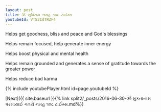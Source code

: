 ```yaml
---
layout: post
title: ૐ સુવિરાય નમહ ૧૦૮ ટાઈમ્સ
youtubeId: VTS2IdTRZF4
---
```

 
 
Helps get goodness, bliss and peace and God's blessings
 
Helps remain focused, help generate inner energy 
 
Helps boost physical and mental health 
 
Helps remain grounded and generates a sense of gratitude towards the greater power 
 
Helps reduce bad karma
 
 
 
 


{% include youtubePlayer.html id=page.youtubeId %}
 
[Next]({{ site.baseurl }}{% link  split2/_posts/2016-06-30-ૐ મુકતાનામ પરમાયાઈ ગતયે નમહ ૧૦૮ ટાઈમ્સ.md%})
 
